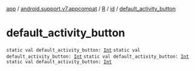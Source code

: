 [app](../../../index.md) / [android.support.v7.appcompat](../../index.md) / [R](../index.md) / [id](index.md) / [default_activity_button](.)

# default_activity_button

`static val default_activity_button: `[`Int`](https://kotlinlang.org/api/latest/jvm/stdlib/kotlin/-int/index.html)
`static val default_activity_button: `[`Int`](https://kotlinlang.org/api/latest/jvm/stdlib/kotlin/-int/index.html)
`static val default_activity_button: `[`Int`](https://kotlinlang.org/api/latest/jvm/stdlib/kotlin/-int/index.html)
`static val default_activity_button: `[`Int`](https://kotlinlang.org/api/latest/jvm/stdlib/kotlin/-int/index.html)